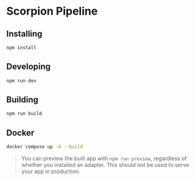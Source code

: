 # Scorpion Pipeline

## Installing

```bash
npm install
```

## Developing

```bash
npm run dev
```

## Building

```bash
npm run build
```

## Docker

```bash
docker compose up -d --build
```

> You can preview the built app with `npm run preview`, regardless of whether you installed an adapter. This should _not_ be used to serve your app in production.
